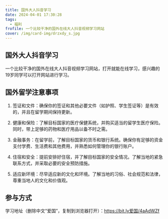 ```yaml
---
title: 国外大人抖音学习
date: 2024-04-01 17:30:28
tags:
  - 福利
frofile: 一个比较干净的国外在线大人抖音视频学习网站
cover: /img/card-img/drzxdy_s.jpg
---
```


## 国外大人抖音学习

一个比较干净的国外在线大人抖音视频学习网站，打开就能在线学习，感兴趣的19岁同学可以打开网站进行学习。

## 国外留学注意事项

1. 签证和文件：确保你的签证和其他必要文件（如护照、学生签证等）是有效的，并且在留学期间保持更新。

2. 健康和保险：了解目标国家的医疗保健系统，并购买适当的留学生医疗保险。同时，带上足够的药物和医疗用品以备不时之需。

3. 金融事务：在留学前，了解目标国家的货币和银行系统。确保你有足够的资金支付学费、生活费和其他费用，并熟悉如何管理你的银行账户。

4. 住宿和安全：提前安排好住宿，并了解目标国家的安全情况。了解当地的紧急联系方式，并采取必要的安全预防措施。

5. 适应新环境：尽早适应新的文化和环境。了解当地的习俗、社会规范和法律，尊重当地人的文化和价值观。

## 参与方式

学习地址（删除中文“爱国”，复制到浏览器打开）：https://bit.ly爱国/4aAdWZf
